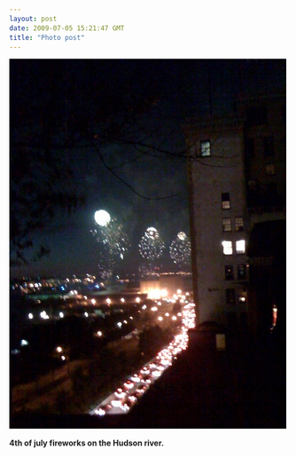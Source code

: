 ```yaml
---
layout: post
date: 2009-07-05 15:21:47 GMT
title: "Photo post"
---
```

![travisj](/images/89e88bd4b7bb3242413013065498e843537ead8ee3b49f5ecce7acb72d2c5f2b.jpg)

<b>4th of july fireworks on the Hudson river.</b>